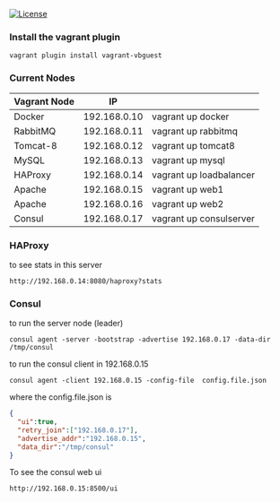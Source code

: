 <a href="https://github.com/jmg2014/vagrant-centos/blob/master/LICENSE"><img src="https://img.shields.io/badge/License-Apache%202.0-blue.svg" alt="License"></a>

### Install the vagrant plugin
```
vagrant plugin install vagrant-vbguest
```

### Current Nodes

|Vagrant Node|IP||
|:---|:----:|:----|
|Docker|192.168.0.10|vagrant up docker|
|RabbitMQ|192.168.0.11|vagrant up rabbitmq|
|Tomcat-8|192.168.0.12|vagrant up tomcat8|
|MySQL|192.168.0.13|vagrant up mysql|
|HAProxy|192.168.0.14|vagrant up loadbalancer|
|Apache|192.168.0.15|vagrant up web1|
|Apache|192.168.0.16|vagrant up web2|
|Consul|192.168.0.17|vagrant up consulserver|



### HAProxy
to see stats in this server
```
http://192.168.0.14:8080/haproxy?stats
```

### Consul
to run the server node (leader)
```
consul agent -server -bootstrap -advertise 192.168.0.17 -data-dir /tmp/consul
```
to run the consul client in 192.168.0.15
```
consul agent -client 192.168.0.15 -config-file  config.file.json
```
where the config.file.json is
```json
{
  "ui":true,
  "retry_join":["192.168.0.17"],
  "advertise_addr":"192.168.0.15",
  "data_dir":"/tmp/consul"
}
```
To see the consul web ui
```
http://192.168.0.15:8500/ui
```
